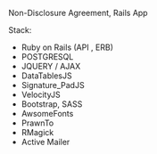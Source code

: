 Non-Disclosure Agreement, Rails App

Stack:
- Ruby on Rails (API , ERB) 
- POSTGRESQL 
- JQUERY / AJAX 
- DataTablesJS 
- Signature_PadJS 
- VelocityJS 
- Bootstrap, SASS 
- AwsomeFonts 
- PrawnTo
- RMagick
- Active Mailer
